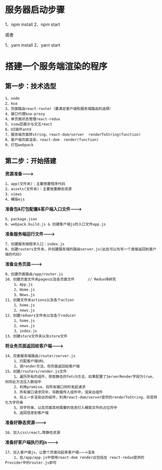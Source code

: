 服务器启动步骤
=========

1、npm install
2、npm start

或者

1、yarn install
2、yarn start


搭建一个服务端渲染的程序
=========

第一步：技术选型
---------
    1、node
    2、koa
    3、页面路由react-router（要满足客户端和服务端路由的选择）
    4、接口代理koa-proxy
    4、单页面状态管理react-redux
    5、view层展示与交互react
    6、UI插件antd
    7、服务端页面转string，react-dom/server  renderToString(function)
    8、客户端页面渲染，react-dom  render(function)
    9、打包webpack

第二步：开始搭建
---------

**资源准备———>**

    1、app(文件夹)：主要放置程序代码
    2、assets(文件夹)：主要放置静态资源
    3、views
    4、模版ejs


**准备包&打包配置&客户端入口文件———>**

    5、package.json
    6、webpack.build.js & 创建客户端js的入口文件app.js


**准备服务端运行文件———>**

    7、创建服务端程序入口：index.js
    8、创建routers文件夹，并创建服务端的路由server.js(此处可以先写一个直接返回到客户端的代码)


**准备业务页面———>**

    9、创建页面路由/app/router.js
    10、创建页面文件夹pages以及各页面文件      // Redux待研究
        1、App.js
        2、Home.js
        3、News.js
    11、创建文件夹actions以及各个action
        1、home.js
        2、news.js
    12、创建reduers文件夹以及各个reducer
        1、home.js
        2、news.js
        3、index.js
    13、创建store文件夹以及store文件


**将业务页面返回给客户端———>**

    14、完善服务端路由/router/server.js
        1、匹配客户端URL
        2、调render方法，将页面返回给客户端
    15、创建/routers/render.js文件
        1、遍历所有的组件，获取静态的fetch方法，如果配置了ServerRender字段为true，则将此方法压入数组中
        2、利用promise，将所有接口同时发起请求
        3、所有接口请求完毕，将数据传入组件中，渲染出组件
        4、将上一步渲染出的组件，利用react-dom/server提供的renderToString，将其转化为字符串
        5、将字符串、以及页面其他需要的信息打入模版文件的占位符中
        6、返回信息到客户端


**准备好静态资源———>**

    16、加入css\react…等静态资源


**准备好客户端执行的js———>**

    17、加入客户端js，让整个页面动起来客户端———>渲染
        1、在/app/app.js中使用react-dom render出包括在 react-redux提供的Provider中的router.js即可